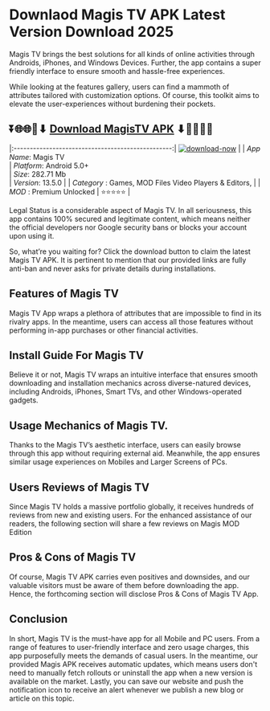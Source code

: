 # Downlaod Magis TV APK Latest Version Download 2025

Magis TV brings the best solutions for all kinds of online activities through Androids, iPhones, and Windows Devices. Further, the app contains a super friendly interface to ensure smooth and hassle-free experiences.

While looking at the features gallery, users can find a mammoth of attributes tailored with customization options. Of course, this toolkit aims to elevate the user-experiences without burdening their pockets.

## ⏬🌐🌐📌⬇ [Download MagisTV APK](https://newsloopy.com/magis-tv-apk/) ⬇📌🌐🌐⏬

|:-------------------------------------------------:|
[![download-now](https://github.com/user-attachments/assets/22657e67-9d2d-46af-a41a-5d365d2ddc1f)](https://newsloopy.com/magis-tv-apk/)  |
| *App Name*: Magis TV                     
| *Platform*: Android 5.0+                     
| *Size*: 282.71 Mb                                                  
| *Version*: 13.5.0    |
| *Category* : Games, MOD Files Video Players & Editors, |
| *MOD* : Premium Unlocked
| ⭐⭐⭐⭐⭐ |

Legal Status is a considerable aspect of Magis TV. In all seriousness, this app contains 100% secured and legitimate content, which means neither the official developers nor Google security bans or blocks your account upon using it. 

So, what’re you waiting for? Click the download button to claim the latest Magis TV APK. It is pertinent to mention that our provided links are fully anti-ban and never asks for private details during installations. 

## Features of Magis TV

Magis TV App wraps a plethora of attributes that are impossible to find in its rivalry apps. In the meantime, users can access all those features without performing in-app purchases or other financial activities.

## Install Guide For Magis TV

Believe it or not, Magis TV wraps an intuitive interface that ensures smooth downloading and installation mechanics across diverse-natured devices, including Androids, iPhones, Smart TVs, and other Windows-operated gadgets.

## Usage Mechanics of Magis TV. 

Thanks to the Magis TV’s aesthetic interface, users can easily browse through this app without requiring external aid. Meanwhile, the app ensures similar usage experiences on Mobiles and Larger Screens of PCs.

## Users Reviews of Magis TV

Since Magis TV holds a massive portfolio globally, it receives hundreds of reviews from new and existing users. For the enhanced assistance of our readers, the following section will share a few reviews on Magis MOD Edition

## Pros & Cons of Magis TV

Of course, Magis TV APK carries even positives and downsides, and our valuable visitors must be aware of them before downloading the app. Hence, the forthcoming section will disclose Pros & Cons of Magis TV App.

## Conclusion

In short, Magis TV is the must-have app for all Mobile and PC users. From a range of features to user-friendly interface and zero usage charges, this app purposefully meets the demands of casual users. In the meantime, our provided Magis APK receives automatic updates, which means users don't need to manually fetch rollouts or uninstall the app when a new version is available on the market. Lastly, you can save our website and push the notification icon to receive an alert whenever we publish a new blog or article on this topic. 
